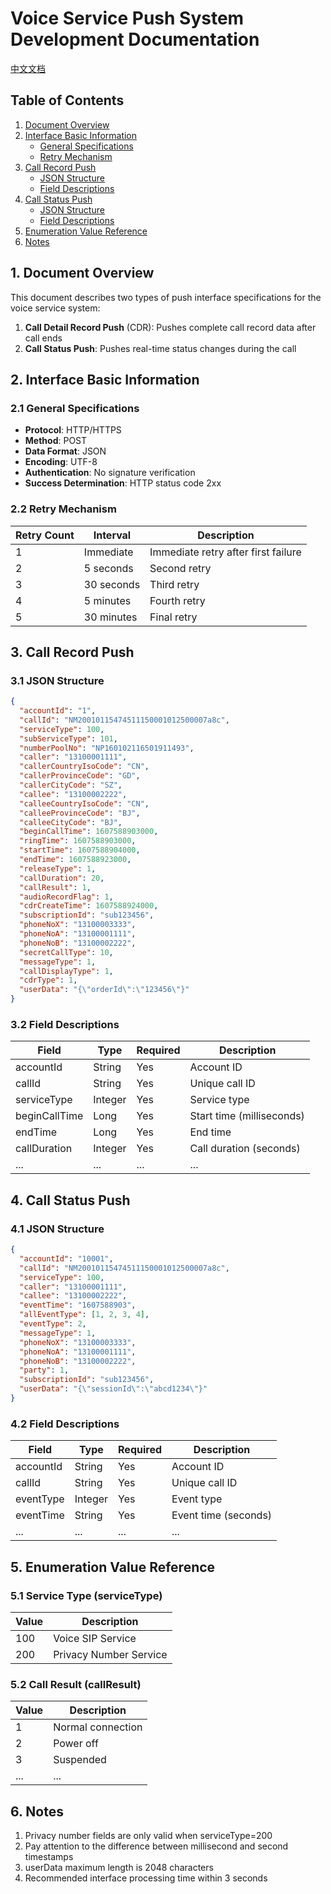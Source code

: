 # Voice Service Push System Development Documentation

[中文文档](语音服务推送系统开发文档.md)

## Table of Contents

1. [Document Overview](#1-document-overview)
2. [Interface Basic Information](#2-interface-basic-information)
   - [General Specifications](#21-general-specifications)
   - [Retry Mechanism](#22-retry-mechanism)
3. [Call Record Push](#3-call-record-push)
   - [JSON Structure](#31-json-structure)
   - [Field Descriptions](#32-field-descriptions)
4. [Call Status Push](#4-call-status-push)
   - [JSON Structure](#41-json-structure)
   - [Field Descriptions](#42-field-descriptions)
5. [Enumeration Value Reference](#5-enumeration-value-reference)
6. [Notes](#6-notes)

## 1. Document Overview

This document describes two types of push interface specifications for the voice service system:

1. **Call Detail Record Push** (CDR): Pushes complete call record data after call ends
2. **Call Status Push**: Pushes real-time status changes during the call

## 2. Interface Basic Information

### 2.1 General Specifications

- **Protocol**: HTTP/HTTPS
- **Method**: POST
- **Data Format**: JSON
- **Encoding**: UTF-8
- **Authentication**: No signature verification
- **Success Determination**: HTTP status code 2xx

### 2.2 Retry Mechanism

| Retry Count | Interval   | Description                         |
| ----------- | ---------- | ----------------------------------- |
| 1           | Immediate  | Immediate retry after first failure |
| 2           | 5 seconds  | Second retry                        |
| 3           | 30 seconds | Third retry                         |
| 4           | 5 minutes  | Fourth retry                        |
| 5           | 30 minutes | Final retry                         |

## 3. Call Record Push

### 3.1 JSON Structure

```json
{
  "accountId": "1",
  "callId": "NM20010115474511150001012500007a8c",
  "serviceType": 100,
  "subServiceType": 101,
  "numberPoolNo": "NP160102116501911493",
  "caller": "13100001111",
  "callerCountryIsoCode": "CN",
  "callerProvinceCode": "GD",
  "callerCityCode": "SZ",
  "callee": "13100002222",
  "calleeCountryIsoCode": "CN",
  "calleeProvinceCode": "BJ",
  "calleeCityCode": "BJ",
  "beginCallTime": 1607588903000,
  "ringTime": 1607588903000,
  "startTime": 1607588904000,
  "endTime": 1607588923000,
  "releaseType": 1,
  "callDuration": 20,
  "callResult": 1,
  "audioRecordFlag": 1,
  "cdrCreateTime": 1607588924000,
  "subscriptionId": "sub123456",
  "phoneNoX": "13100003333",
  "phoneNoA": "13100001111",
  "phoneNoB": "13100002222",
  "secretCallType": 10,
  "messageType": 1,
  "callDisplayType": 1,
  "cdrType": 1,
  "userData": "{\"orderId\":\"123456\"}"
}
```

### 3.2 Field Descriptions

| Field         | Type    | Required | Description               |
| ------------- | ------- | -------- | ------------------------- |
| accountId     | String  | Yes      | Account ID                |
| callId        | String  | Yes      | Unique call ID            |
| serviceType   | Integer | Yes      | Service type              |
| beginCallTime | Long    | Yes      | Start time (milliseconds) |
| endTime       | Long    | Yes      | End time                  |
| callDuration  | Integer | Yes      | Call duration (seconds)   |
| ...           | ...     | ...      | ...                       |

## 4. Call Status Push

### 4.1 JSON Structure

```json
{
  "accountId": "10001",
  "callId": "NM20010115474511150001012500007a8c",
  "serviceType": 100,
  "caller": "13100001111",
  "callee": "13100002222",
  "eventTime": "1607588903",
  "allEventType": [1, 2, 3, 4],
  "eventType": 2,
  "messageType": 1,
  "phoneNoX": "13100003333",
  "phoneNoA": "13100001111",
  "phoneNoB": "13100002222",
  "party": 1,
  "subscriptionId": "sub123456",
  "userData": "{\"sessionId\":\"abcd1234\"}"
}
```

### 4.2 Field Descriptions

| Field     | Type    | Required | Description          |
| --------- | ------- | -------- | -------------------- |
| accountId | String  | Yes      | Account ID           |
| callId    | String  | Yes      | Unique call ID       |
| eventType | Integer | Yes      | Event type           |
| eventTime | String  | Yes      | Event time (seconds) |
| ...       | ...     | ...      | ...                  |

## 5. Enumeration Value Reference

### 5.1 Service Type (serviceType)

| Value | Description            |
| ----- | ---------------------- |
| 100   | Voice SIP Service      |
| 200   | Privacy Number Service |

### 5.2 Call Result (callResult)

| Value | Description       |
| ----- | ----------------- |
| 1     | Normal connection |
| 2     | Power off         |
| 3     | Suspended         |
| ...   | ...               |

## 6. Notes

1. Privacy number fields are only valid when serviceType=200
2. Pay attention to the difference between millisecond and second timestamps
3. userData maximum length is 2048 characters
4. Recommended interface processing time within 3 seconds
